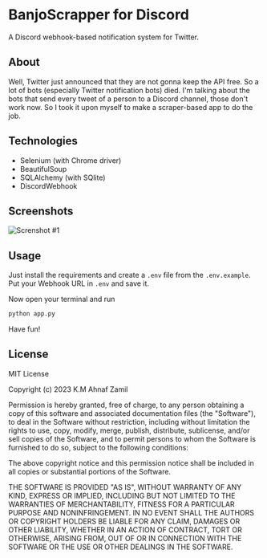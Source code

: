 # BanjoScrapper for Discord

A Discord webhook-based notification system for Twitter.

## About

Well, Twitter just announced that they are not gonna keep the API free. So a lot of bots (especially
Twitter notification bots) died. I'm talking about the bots that send every tweet of a person to a Discord
channel, those don't work now. So I took it upon myself to make a scraper-based app to do the job.

## Technologies

- Selenium (with Chrome driver)
- BeautifulSoup
- SQLAlchemy (with SQlite)
- DiscordWebhook

## Screenshots

![Screnshot #1](https://cdn.discordapp.com/attachments/795877321201549322/1094614279161909319/image.png)

## Usage

Just install the requirements and create a `.env` file from the `.env.example`. Put your Webhook URL
in `.env` and save it.

Now open your terminal and run

```bash
python app.py
```

Have fun!

## License

MIT License

Copyright (c) 2023 K.M Ahnaf Zamil

Permission is hereby granted, free of charge, to any person obtaining a copy
of this software and associated documentation files (the "Software"), to deal
in the Software without restriction, including without limitation the rights
to use, copy, modify, merge, publish, distribute, sublicense, and/or sell
copies of the Software, and to permit persons to whom the Software is
furnished to do so, subject to the following conditions:

The above copyright notice and this permission notice shall be included in all
copies or substantial portions of the Software.

THE SOFTWARE IS PROVIDED "AS IS", WITHOUT WARRANTY OF ANY KIND, EXPRESS OR
IMPLIED, INCLUDING BUT NOT LIMITED TO THE WARRANTIES OF MERCHANTABILITY,
FITNESS FOR A PARTICULAR PURPOSE AND NONINFRINGEMENT. IN NO EVENT SHALL THE
AUTHORS OR COPYRIGHT HOLDERS BE LIABLE FOR ANY CLAIM, DAMAGES OR OTHER
LIABILITY, WHETHER IN AN ACTION OF CONTRACT, TORT OR OTHERWISE, ARISING FROM,
OUT OF OR IN CONNECTION WITH THE SOFTWARE OR THE USE OR OTHER DEALINGS IN THE
SOFTWARE.
